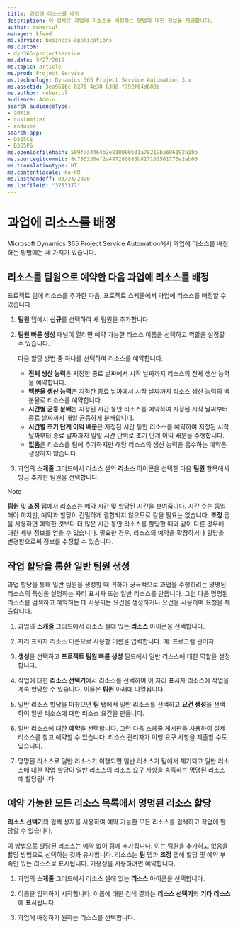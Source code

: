 ```yaml
---
title: 과업에 리소스를 배정
description: 이 항목은 과업에 리소스를 배정하는 방법에 대한 정보를 제공합니다.
author: ruhercul
manager: kfend
ms.service: business-applications
ms.custom:
- dyn365-projectservice
ms.date: 9/27/2019
ms.topic: article
ms.prod: Project Service
ms.technology: Dynamics 365 Project Service Automation 3.x
ms.assetid: 3ea9516c-0276-4e30-b308-f792f64d608b
ms.author: ruhercul
audience: Admin
search.audienceType:
- admin
- customizer
- enduser
search.app:
- D365CE
- D365PS
ms.openlocfilehash: 509f7a4464b2e810900b31a78219ba696192a18b
ms.sourcegitcommit: 8c786230ef2a497280885b827162561776e2eb00
ms.translationtype: HT
ms.contentlocale: ko-KR
ms.lasthandoff: 03/24/2020
ms.locfileid: "3753377"
---
```

# <a name="assign-a-resource-to-a-task"></a>과업에 리소스를 배정

Microsoft Dynamics 365 Project Service Automation에서 과업에 리소스를 배정하는 방법에는 세 가지가 있습니다.

## <a name="book-a-resource-as-a-team-member-and-then-assign-the-resource-to-a-task"></a>리소스를 팀원으로 예약한 다음 과업에 리소스를 배정

프로젝트 팀에 리소스를 추가한 다음, 프로젝트 스케줄에서 과업에 리소스를 배정할 수 있습니다.

1. **팀원** 탭에서 **신규**를 선택하여 새 팀원을 추가합니다. 

2. **팀원 빠른 생성** 패널이 열리면 예약 가능한 리소스 이름을 선택하고 역할을 설정할 수 있습니다. 

    다음 할당 방법 중 하나를 선택하여 리소스를 예약합니다:

    - **전체 생산 능력**은 지정한 종료 날짜에서 시작 날짜까지 리소스의 전체 생산 능력을 예약합니다.
    - **백분율 생산 능력**은 지정한 종료 날짜에서 시작 날짜까지 리소스 생산 능력의 백분율로 리소스를 예약합니다.
    - **시간별 균등 분배**는 지정된 시간 동안 리소스를 예약하여 지정된 시작 날짜부터 종료 날짜까지 매일 균등하게 분배합니다.
    - **시간별 초기 단계 이익 배분**은 지정된 시간 동안 리소스를 예약하여 지정된 시작 날짜부터 종료 날짜까지 일일 시간 단위로 초기 단계 이익 배분을 수행합니다.
    - **없음**은 리소스를 팀에 추가하지만 해당 리소스의 생산 능력을 흡수하는 예약은 생성하지 않습니다.

3. 과업의 **스케줄** 그리드에서 리소스 셀의 **리소스** 아이콘을 선택한 다음 **팀원** 항목에서 방금 추가한 팀원을 선택합니다. 

> [!NOTE]
> **팀원** 및 **조정** 탭에서 리소스는 예약 시간 및 할당된 시간을 보여줍니다. 시간 수는 동일해야 하지만, 예약과 할당이 긴밀하게 결합되지 않으므로 같을 필요는 없습니다. **조정** 탭을 사용하면 예약한 것보다 더 많은 시간 동안 리소스를 할당할 때와 같이 다른 경우에 대한 세부 정보를 얻을 수 있습니다. 필요한 경우, 리소스의 예약을 확장하거나 할당을 변경함으로써 정보를 수정할 수 있습니다.

## <a name="create-a-generic-team-member-through-task-assignment"></a>작업 할당을 통한 일반 팀원 생성

과업 할당을 통해 일반 팀원을 생성할 때 귀하가 궁극적으로 과업을 수행하려는 명명된 리소스의 특성을 설명하는 자리 표시자 또는 일반 리소스를 만듭니다. 그런 다음 명명된 리소스를 검색하고 예약하는 데 사용되는 요건을 생성하거나 요건을 사용하여 요청을 제출합니다.

1. 과업의 **스케줄** 그리드에서 리소스 셀에 있는 **리소스** 아이콘을 선택합니다.

2. 자리 표시자 리소스 이름으로 사용할 이름을 입력합니다. 예: 프로그램 관리자.

3. **생성**을 선택하고 **프로젝트 팀원 빠른 생성** 필드에서 일반 리소스에 대한 역할을 설정합니다.

4. 작업에 대한 **리소스 선택기**에서 리소스를 선택하여 이 자리 표시자 리소스에 작업을 계속 할당할 수 있습니다. 이들은 **팀원** 아래에 나열됩니다.

5. 일반 리소스 할당을 마쳤으면 **팀** 탭에서 일반 리소스를 선택하고 **요건 생성**을 선택하여 일반 리소스에 대한 리소스 요건을 만듭니다.

6. 일반 리소스에 대한 **예약**을 선택합니다. 그런 다음 스케줄 게시판을 사용하여 실제 리소스를 찾고 예약할 수 있습니다. 리소스 관리자가 이행 요구 사항을 제출할 수도 있습니다.

7. 명명된 리소스로 일반 리소스가 이행되면 일반 리소스가 팀에서 제거되고 일반 리소스에 대한 작업 할당이 일반 리소스의 리소스 요구 사항을 충족하는 명명된 리소스에 할당됩니다.

## <a name="assign-a-named-resource-from-the-list-of-all-bookable-resources"></a>예약 가능한 모든 리소스 목록에서 명명된 리소스 할당

**리소스 선택기**의 검색 상자를 사용하여 예약 가능한 모든 리소스를 검색하고 작업에 할당할 수 있습니다.

이 방법으로 할당된 리소스는 예약 없이 팀에 추가됩니다. 이는 팀원을 추가하고 없음을 할당 방법으로 선택하는 것과 유사합니다. 리소스는 **팀** 탭과 **조정** 탭에 할당 및 예약 부족만 있는 리소스로 표시됩니다. 가용성을 사용하려면 예약합니다.

1. 과업의 **스케줄** 그리드에서 리소스 셀에 있는 **리소스** 아이콘을 선택합니다.

2. 이름을 입력하기 시작합니다. 이름에 대한 검색 결과는 **리소스 선택기**의 **기타 리소스**에 표시됩니다.

3. 과업에 배정하기 원하는 리소스를 선택합니다.

